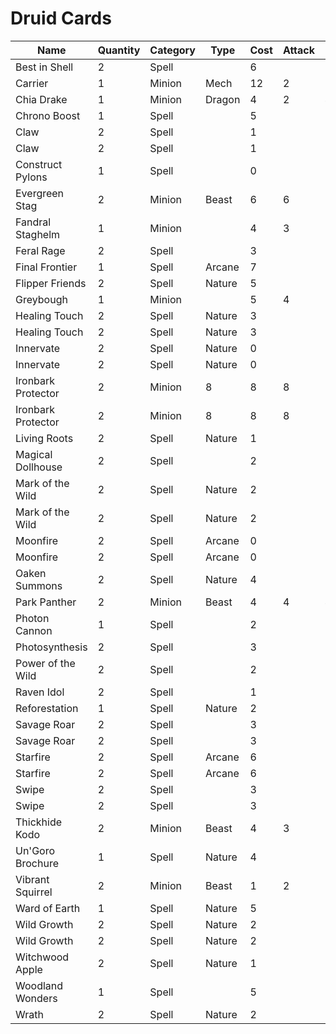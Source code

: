 # Druid Cards

|Name|Quantity|Category|Type|Cost|Attack|Health|Armor|
|----|--------|--------|----|----|------|------|-----|
|Best in Shell|2|Spell||6||||
|Carrier|1|Minion|Mech|12|2|14||
|Chia Drake|1|Minion|Dragon|4|2|4||
|Chrono Boost|1|Spell||5||||
|Claw|2|Spell||1||||
|Claw|2|Spell||1||||
|Construct Pylons|1|Spell||0||||
|Evergreen Stag|2|Minion|Beast|6|6|7||
|Fandral Staghelm|1|Minion||4|3|6||
|Feral Rage|2|Spell||3||||
|Final Frontier|1|Spell|Arcane|7||||
|Flipper Friends|2|Spell|Nature|5||||
|Greybough|1|Minion||5|4|6||
|Healing Touch|2|Spell|Nature|3||||
|Healing Touch|2|Spell|Nature|3||||
|Innervate|2|Spell|Nature|0||||
|Innervate|2|Spell|Nature|0||||
|Ironbark Protector|2|Minion|8|8|8||
|Ironbark Protector|2|Minion|8|8|8||
|Living Roots|2|Spell|Nature|1||||
|Magical Dollhouse|2|Spell||2|||3|
|Mark of the Wild|2|Spell|Nature|2||||
|Mark of the Wild|2|Spell|Nature|2||||
|Moonfire|2|Spell|Arcane|0||||
|Moonfire|2|Spell|Arcane|0||||
|Oaken Summons|2|Spell|Nature|4||||
|Park Panther|2|Minion|Beast|4|4|4||
|Photon Cannon|1|Spell||2||||
|Photosynthesis|2|Spell||3||||
|Power of the Wild|2|Spell||2||||
|Raven Idol|2|Spell||1||||
|Reforestation|1|Spell|Nature|2||||
|Savage Roar|2|Spell||3||||
|Savage Roar|2|Spell||3||||
|Starfire|2|Spell|Arcane|6||||
|Starfire|2|Spell|Arcane|6||||
|Swipe|2|Spell||3||||
|Swipe|2|Spell||3||||
|Thickhide Kodo|2|Minion|Beast|4|3|5||
|Un'Goro Brochure|1|Spell|Nature|4||||
|Vibrant Squirrel|2|Minion|Beast|1|2|1||
|Ward of Earth|1|Spell|Nature|5||||
|Wild Growth|2|Spell|Nature|2||||
|Wild Growth|2|Spell|Nature|2||||
|Witchwood Apple|2|Spell|Nature|1||||
|Woodland Wonders|1|Spell||5||||
|Wrath|2|Spell|Nature|2||||

